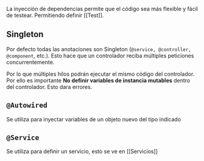 
La inyección de dependencias permite que el código sea más flexible y fácil de testear. Permitiendo definir [[Test]].

## Singleton 

Por defecto todas las anotaciones son Singleton (`@service, @controller, @component`, etc.). Esto hace que un controlador reciba múltiples peticiones concurrentemente.

Por lo que múltiples hilos podrán ejecutar el mismo código del controlador. Por ello es importante **No definir variables de instancia mutables** dentro del controlador. Esto dara errores.

## `@Autowired`
Se utiliza para inyectar variables de un objeto nuevo del tipo indicado

## `@Service`
Se utiliza para definir un servicio, esto se ve en [[Servicios]]

